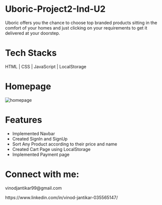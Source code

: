 # Uboric-Project2-Ind-U2
 Uboric offers you the chance to choose top branded products sitting in the comfort of your homes and just clicking on your requirements to get it delivered at your doorstep. 

# Tech Stacks
<p> HTML | CSS | JavaScript | LocalStorage </p>



# Homepage
![homepage](https://user-images.githubusercontent.com/91535245/154783007-d8e57033-e934-499e-a0c5-f5e5a3d2e4ed.png)

# Features 
<ul>
<li>Implemented Navbar </li>
<li>Created SignIn and SignUp </li>
<li>Sort Any Product according to their price and name </li>
<li>Created Cart Page using LocalStorage</li>
<li>Implemented Payment page</li>
</ul>

# Connect with me:

<p>vinodjantikar99@gmail.com </p>
<p> https://www.linkedin.com/in/vinod-jantikar-035565147/ </p>
